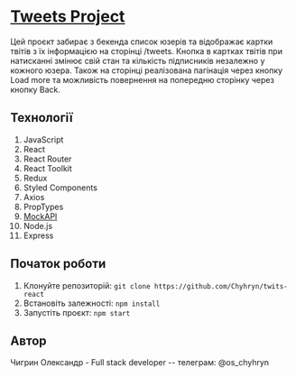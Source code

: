 # [Tweets Project](https://deft-tanuki-da7c61.netlify.app/)

Цей проєкт забирає з бекенда список юзерів та відображає картки твітів з їх інформацією на сторінці /tweets. Кнопка в картках твітів при натисканні змінює свій стан та кількість підписників незалежно у кожного юзера. Також на сторінці реалізована пагінація через кнопку Load more та можливість повернення на попередню сторінку через кнопку Back.

## Технології

1. JavaScript
2. React
3. React Router
4. React Toolkit
5. Redux
6. Styled Components
7. Axios
8. PropTypes
9. [MockAPI](https://mockapi.io/)
10. Node.js
11. Express

## Початок роботи

1. Клонуйте репозиторій: `git clone https://github.com/Chyhryn/twits-react`
2. Встановіть залежності: `npm install`
3. Запустіть проєкт: `npm start`

## Автор

Чигрин Олександр - Full stack developer -- телеграм: @os_chyhryn
